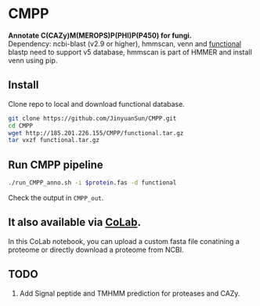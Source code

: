 # CMPP
**Annotate C(CAZy)M(MEROPS)P(PHI)P(P450) for fungi.**  
Dependency: ncbi-blast (v2.9 or higher), hmmscan, venn and [functional](http://185.201.226.155/CMPP/functional.tar.gz)  
blastp need to support v5 database, hmmscan is part of HMMER and install venn using pip.  
## Install
Clone repo to local and download functional database.  
```bash
git clone https://github.com/JinyuanSun/CMPP.git
cd CMPP
wget http://185.201.226.155/CMPP/functional.tar.gz
tar vxzf functional.tar.gz
```
## Run CMPP pipeline
```bash
./run_CMPP_anno.sh -i $protein.fas -d functional
```
Check the output in `CMPP_out`.

## It also available via [CoLab](https://colab.research.google.com/github/JinyuanSun/CMPP/blob/main/ColabCMPP.ipynb).  
In this CoLab notebook, you can upload a custom fasta file conatining a proteome or directly download a proteome from NCBI.  

## TODO
1. Add Signal peptide and TMHMM prediction for proteases and CAZy.
